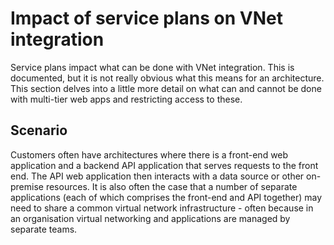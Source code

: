 # Impact of service plans on VNet integration

Service plans impact what can be done with VNet integration. This is documented, but it is not really obvious what this means for an architecture. This section delves into a little more detail on what can and cannot be done with multi-tier web apps and restricting access to these.

## Scenario
Customers often have architectures where there is a front-end web application and a backend API application that serves requests to the front end. The API web application then interacts with a data source or other on-premise resources.
It is also often the case that a number of separate applications (each of which comprises the front-end and API together) may need to share a common virtual network infrastructure - often because in an organisation virtual networking and applications are managed by separate teams.

